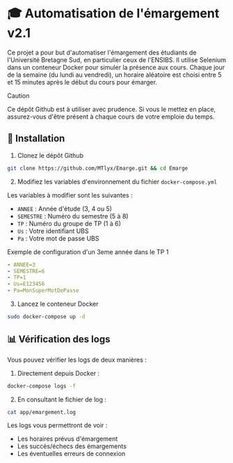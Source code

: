 # 🎓 Automatisation de l'émargement v2.1

Ce projet a pour but d'automatiser l'émargement des étudiants de l'Université Bretagne Sud, en particulier ceux de l'ENSIBS. Il utilise Selenium dans un conteneur Docker pour simuler la présence aux cours. Chaque jour de la semaine (du lundi au vendredi), un horaire aléatoire est choisi entre 5 et 15 minutes après le début du cours pour émarger.

> [!CAUTION]
> Ce dépôt Github est à utiliser avec prudence. Si vous le mettez en place, assurez-vous d'être présent à chaque cours de votre emploie du temps.

## 📌 Installation

1. Clonez le dépôt Github

```bash
git clone https://github.com/MTlyx/Emarge.git && cd Emarge
```

2. Modifiez les variables d'environnement du fichier `docker-compose.yml`

Les variables à modifier sont les suivantes :
- `ANNEE` : Année d'étude (3, 4 ou 5)
- `SEMESTRE` : Numéro du semestre (5 à 8)
- `TP` : Numéro du groupe de TP (1 à 6)
- `Us` : Votre identifiant UBS
- `Pa` : Votre mot de passe UBS

Exemple de configuration d'un 3eme année dans le TP 1
```yaml
- ANNEE=3
- SEMESTRE=6
- TP=1
- Us=E123456
- Pa=MonSuperMotDePasse
```

3. Lancez le conteneur Docker

```bash
sudo docker-compose up -d
```

## 📊 Vérification des logs

Vous pouvez vérifier les logs de deux manières :

1. Directement depuis Docker :
```bash
docker-compose logs -f
```

2. En consultant le fichier de log :
```bash
cat app/emargement.log
```

Les logs vous permettront de voir :
- Les horaires prévus d'émargement
- Les succès/échecs des émargements
- Les éventuelles erreurs de connexion
